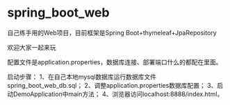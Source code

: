 # spring_boot_web
自己练手用的Web项目，目前框架是Spring Boot+thymeleaf+JpaRepository

欢迎大家一起来玩


配置文件是application.properties，数据库连接、部署端口什么的都配在里面。

启动步骤：
1、在自己本地mysql数据库运行数据库文件spring_boot_web_db.sql；
2、调整application.properties数据库配置；
3、启动DemoApplication中main方法；
4、浏览器访问localhost:8888/index.html。